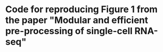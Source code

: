 # Code for reproducing Figure 1 from the paper "Modular and efficient pre-processing of single-cell RNA-seq"